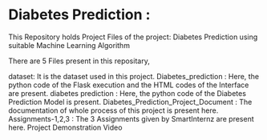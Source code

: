 # Diabetes Prediction : 
This Repository holds Project Files of the project: Diabetes Prediction using suitable Machine Learning Algorithm

There are 5 Files present in this repositary,

dataset: It is the dataset used in this project.
Diabetes_prediction : Here, the python code of the Flask execution and the HTML codes of the Interface are present.
diabetes prediction : Here, the python code of the Diabetes Prediction Model is present.
Diabetes_Prediction_Project_Document : The documentation of whole process of this project is present here.
Assignments-1,2,3 : The 3 Assignments given by SmartInternz are present here.
Project Demonstration Video
